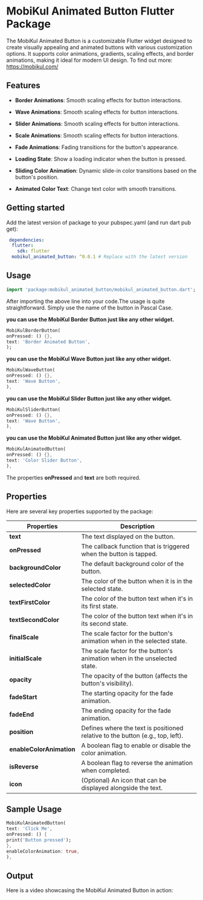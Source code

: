 # MobiKul Animated Button Flutter Package

The MobiKul Animated Button is a customizable Flutter widget designed to create visually appealing and animated buttons with various customization options. It supports color animations, gradients, scaling effects, and border animations, making it ideal for modern UI design.
To find out more: https://mobikul.com/

## Features
 - **Border Animations**: Smooth scaling effects for button interactions.

 - **Wave Animations**: Smooth scaling effects for button interactions.

 - **Slider Animations**: Smooth scaling effects for button interactions.

 - **Scale Animations**: Smooth scaling effects for button interactions.

 - **Fade Animations**: Fading transitions for the button's appearance.

 - **Loading State**: Show a loading indicator when the button is pressed.

 - **Sliding Color Animation**: Dynamic slide-in color transitions based on the button's position.

 - **Animated Color Text**: Change text color with smooth transitions.


## Getting started

Add the latest version of package to your pubspec.yaml (and run dart pub get):

```yaml
 dependencies:
  flutter:
    sdk: flutter
  mobikul_animated_button: ^0.0.1 # Replace with the latest version
```

## Usage

```dart
import 'package:mobikul_animated_button/mobikul_animated_button.dart';
```

After importing the above line into your code.The usage is quite straightforward. Simply use the name of the button in Pascal Case.

**you can use the MobiKul Border Button just like any other widget.**

```dart
MobiKulBorderButton(
onPressed: () {},
text: 'Border Animated Button',
);
```

**you can use the MobiKul Wave Button just like any other widget.**

```dart
MobiKulWaveButton(
onPressed: () {},
text: 'Wave Button',
),
```

**you can use the MobiKul Slider Button just like any other widget.**

```dart
MobiKulSliderButton(
onPressed: () {},
text: 'Wave Button',
),
```

**you can use the MobiKul Animated Button just like any other widget.**

```dart
MobiKulAnimatedButton(
onPressed: () {},
text: 'Color Slider Button',
),
```

The properties **onPressed** and **text** are both required.

## Properties

Here are several key properties supported by the package:

<!-- TABLE_GENERATE_START -->

| Properties | Description                                                                                |
|--|--------------------------------------------------------------------------------------------|
| **text**                | The text displayed on the button. |
| **onPressed**           | The callback function that is triggered when the button is tapped.                         |
| **backgroundColor**     | The default background color of the button.                                                |
| **selectedColor**       | The color of the button when it is in the selected state.                                  |
| **textFirstColor**      | The color of the button text when it's in its first state.                                 |
| **textSecondColor**     | The color of the button text when it's in its second state.                                |
| **finalScale**          | The scale factor for the button's animation when in the selected state.                    |
| **initialScale**        | The scale factor for the button's animation when in the unselected state.                  |
| **opacity**             | The opacity of the button (affects the button's visibility).                               |
| **fadeStart**           | The starting opacity for the fade animation.                                               |
| **fadeEnd**             | The ending opacity for the fade animation.                                                 |
| **position**            | Defines where the text is positioned relative to the button (e.g., top, left).             |
| **enableColorAnimation**| A boolean flag to enable or disable the color animation.                                   |
| **isReverse**           | A boolean flag to reverse the animation when completed.                                    |
| **icon**                | (Optional) An icon that can be displayed alongside the text.                               |
<!-- TABLE_GENERATE_END -->

## Sample Usage
```dart
MobiKulAnimatedButton(
text: 'Click Me',
onPressed: () {
print('Button pressed');
},
enableColorAnimation: true,
),      
```
## Output 

Here is a video showcasing the MobiKul Animated Button in action:






























